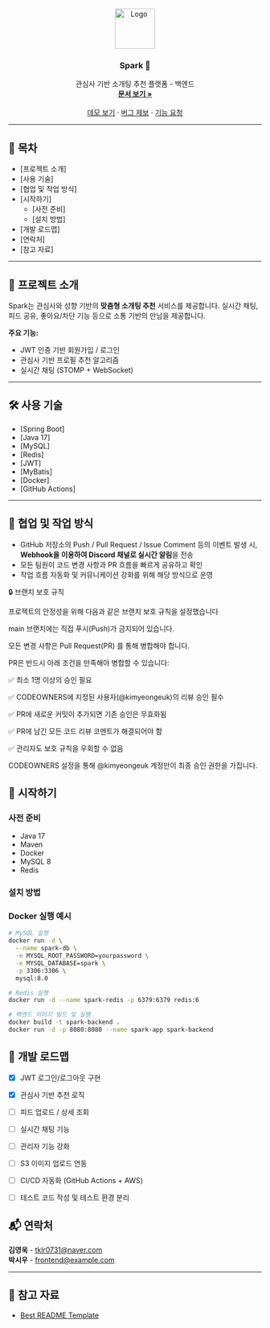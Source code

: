<br />
<p align="center">
  <a href="https://github.com/your_username/spark-backend">
    <img src="https://github.com/user-attachments/assets/f8159db0-937d-4b0e-a426-a4d299aadf31" alt="Logo" width="80" height="80">
  </a>

  <h3 align="center">Spark 💖</h3>

  <p align="center">
    관심사 기반 소개팅 추천 플랫폼 - 백엔드
    <br />
    <a href="https://github.com/your_username/spark-backend"><strong>문서 보기 »</strong></a>
    <br />
    <br />
    <a href="#">데모 보기</a>
    ·
    <a href="https://github.com/your_username/spark-backend/issues">버그 제보</a>
    ·
    <a href="https://github.com/your_username/spark-backend/issues">기능 요청</a>
  </p>
</p>

---

## 📌 목차

- [프로젝트 소개]
- [사용 기술]
- [협업 및 작업 방식]
- [시작하기]
  - [사전 준비]
  - [설치 방법]
- [개발 로드맵]
- [연락처]
- [참고 자료]

---

## 🧠 프로젝트 소개

Spark는 관심사와 성향 기반의 **맞춤형 소개팅 추천** 서비스를 제공합니다. 실시간 채팅, 피드 공유, 좋아요/차단 기능 등으로 소통 기반의 만남을 제공합니다.

**주요 기능:**

- JWT 인증 기반 회원가입 / 로그인
- 관심사 기반 프로필 추천 알고리즘
- 실시간 채팅 (STOMP + WebSocket)



---

## 🛠️ 사용 기술

- [Spring Boot]
- [Java 17]
- [MySQL]
- [Redis]
- [JWT]
- [MyBatis]
- [Docker]
- [GitHub Actions]

---


## 👥 협업 및 작업 방식

- GitHub 저장소의 Push / Pull Request / Issue Comment 등의 이벤트 발생 시,  
  **Webhook을 이용하여 Discord 채널로 실시간 알림**을 전송
- 모든 팀원이 코드 변경 사항과 PR 흐름을 빠르게 공유하고 확인
- 작업 흐름 자동화 및 커뮤니케이션 강화를 위해 해당 방식으로 운영


🔒 브랜치 보호 규칙

프로젝트의 안정성을 위해 다음과 같은 브랜치 보호 규칙을 설정했습니다

main 브랜치에는 직접 푸시(Push)가 금지되어 있습니다.

모든 변경 사항은 Pull Request(PR) 를 통해 병합해야 합니다.

PR은 반드시 아래 조건을 만족해야 병합할 수 있습니다:

✅ 최소 1명 이상의 승인 필요

✅ CODEOWNERS에 지정된 사용자(@kimyeongeuk)의 리뷰 승인 필수

✅ PR에 새로운 커밋이 추가되면 기존 승인은 무효화됨

✅ PR에 남긴 모든 코드 리뷰 코멘트가 해결되어야 함

✅ 관리자도 보호 규칙을 우회할 수 없음

CODEOWNERS 설정을 통해 @kimyeongeuk 계정만이 최종 승인 권한을 가집니다.



## 🚀 시작하기

### 사전 준비

- Java 17
- Maven
- Docker
- MySQL 8
- Redis

### 설치 방법
### Docker 실행 예시

```bash
# MySQL 실행
docker run -d \
  --name spark-db \
  -e MYSQL_ROOT_PASSWORD=yourpassword \
  -e MYSQL_DATABASE=spark \
  -p 3306:3306 \
  mysql:8.0

# Redis 실행
docker run -d --name spark-redis -p 6379:6379 redis:6

# 백엔드 이미지 빌드 및 실행
docker build -t spark-backend .
docker run -d -p 8080:8080 --name spark-app spark-backend
```




## 📍 개발 로드맵

- [x] JWT 로그인/로그아웃 구현
- [x] 관심사 기반 추천 로직
- [ ] 피드 업로드 / 상세 조회
- [ ] 실시간 채팅 기능
- [ ] 관리자 기능 강화
- [ ] S3 이미지 업로드 연동
- [ ] CI/CD 자동화 (GitHub Actions + AWS)
- [ ] 테스트 코드 작성 및 테스트 환경 분리




## 📬 연락처

**김영욱** - tklr0731@naver.com  
**박시우** - frontend@example.com



---

## 🙏 참고 자료

- [Best README Template](https://github.com/othneildrew/Best-README-Template)


